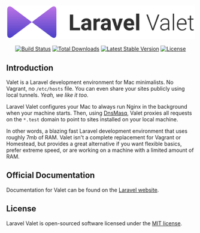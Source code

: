 <p align="center"><img src="/art/logo.svg"></p>

<p align="center">
<a href="https://github.com/laravel/valet/actions?query=workflow%3ATests"><img src="https://github.com/laravel/valet/workflows/Tests/badge.svg?branch=master" alt="Build Status"></a>
<a href="https://packagist.org/packages/laravel/valet"><img src="https://poser.pugx.org/laravel/valet/d/total.svg" alt="Total Downloads"></a>
<a href="https://packagist.org/packages/laravel/valet"><img src="https://poser.pugx.org/laravel/valet/v/stable.svg" alt="Latest Stable Version"></a>
<a href="https://packagist.org/packages/laravel/valet"><img src="https://poser.pugx.org/laravel/valet/license.svg" alt="License"></a>
</p>

## Introduction

Valet is a Laravel development environment for Mac minimalists. No Vagrant, no `/etc/hosts` file. You can even share your sites publicly using local tunnels. _Yeah, we like it too._

Laravel Valet configures your Mac to always run Nginx in the background when your machine starts. Then, using [DnsMasq](https://en.wikipedia.org/wiki/Dnsmasq), Valet proxies all requests on the `*.test` domain to point to sites installed on your local machine.

In other words, a blazing fast Laravel development environment that uses roughly 7mb of RAM. Valet isn't a complete replacement for Vagrant or Homestead, but provides a great alternative if you want flexible basics, prefer extreme speed, or are working on a machine with a limited amount of RAM.

## Official Documentation

Documentation for Valet can be found on the [Laravel website](https://laravel.com/docs/valet).

## License

Laravel Valet is open-sourced software licensed under the [MIT license](https://opensource.org/licenses/MIT).
